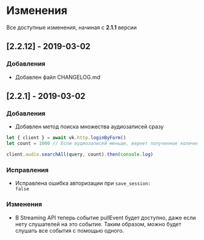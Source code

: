 # Изменения

Все доступные изменения, начиная с <b>2.1.1</b> версии

## \[2.2.12\] - 2019-03-02
### Добавления
-   Добавлен файл CHANGELOG.md

## \[2.2.1\] - 2019-03-02
### Добавления
-   Добавлен метод поиска множества аудиозаписей сразу 
```javascript
let { client } = await vk.http.loginByForm()
let count = 1000 // Если аудиозаписей меньше, вернет полученное количество

client.audio.searchAll(query, count).then(console.log)
```

### Исправления
-   Исправлена ошибка авторизации при <code>save_session: false</code>

### Изменения
-   В Streaming API теперь событие pullEvent будет доступно, даже если нету слушателей на это событие. Таким образом, можно будет слушать все события с помощью одного.